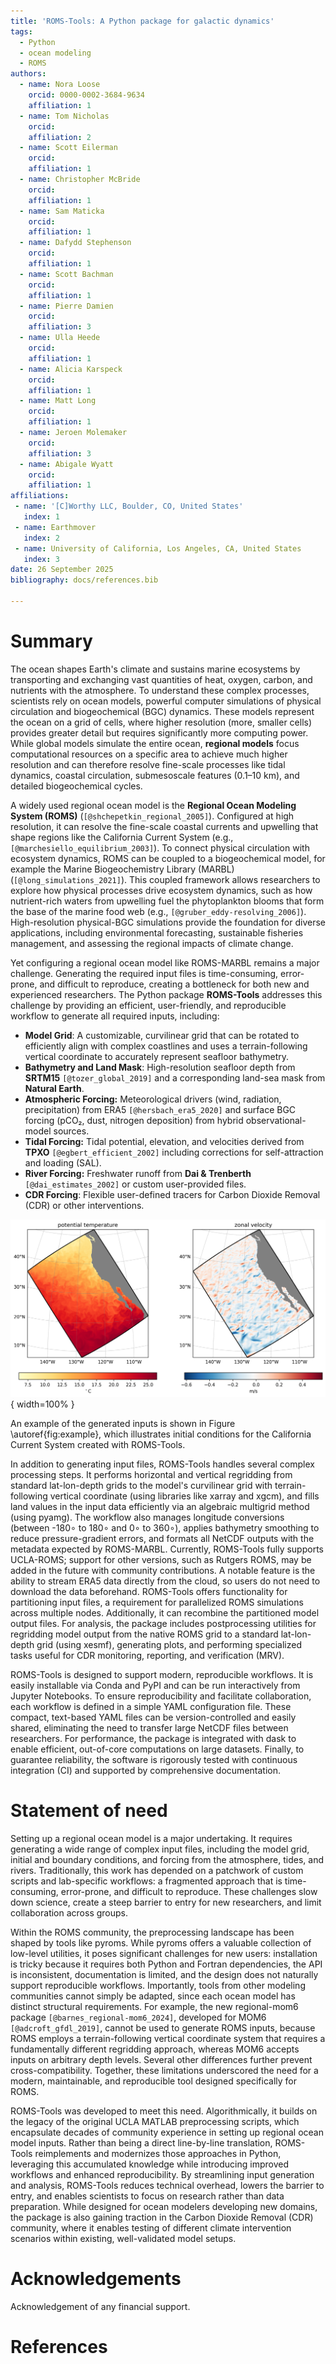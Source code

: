```yaml
---
title: 'ROMS-Tools: A Python package for galactic dynamics'
tags:
  - Python
  - ocean modeling
  - ROMS
authors:
  - name: Nora Loose
    orcid: 0000-0002-3684-9634
    affiliation: 1
  - name: Tom Nicholas
    orcid:
    affiliation: 2
  - name: Scott Eilerman
    orcid:
    affiliation: 1
  - name: Christopher McBride
    orcid:
    affiliation: 1
  - name: Sam Maticka
    orcid:
    affiliation: 1
  - name: Dafydd Stephenson
    orcid:
    affiliation: 1
  - name: Scott Bachman
    orcid:
    affiliation: 1
  - name: Pierre Damien
    orcid:
    affiliation: 3
  - name: Ulla Heede
    orcid:
    affiliation: 1
  - name: Alicia Karspeck
    orcid:
    affiliation: 1
  - name: Matt Long
    orcid:
    affiliation: 1
  - name: Jeroen Molemaker
    orcid:
    affiliation: 3
  - name: Abigale Wyatt
    orcid:
    affiliation: 1
affiliations:
 - name: '[C]Worthy LLC, Boulder, CO, United States'
   index: 1
 - name: Earthmover
   index: 2
 - name: University of California, Los Angeles, CA, United States
   index: 3
date: 26 September 2025
bibliography: docs/references.bib

---
```


# Summary

The ocean shapes Earth's climate and sustains marine ecosystems by transporting and exchanging vast quantities of heat, oxygen, carbon, and nutrients with the atmosphere. To understand these complex processes, scientists rely on ocean models, powerful computer simulations of physical circulation and biogeochemical (BGC) dynamics. These models represent the ocean on a grid of cells, where higher resolution (more, smaller cells) provides greater detail but requires significantly more computing power. While global models simulate the entire ocean, **regional models** focus computational resources on a specific area to achieve much higher resolution and can therefore resolve fine-scale processes like tidal dynamics, coastal circulation, submesoscale features (0.1–10 km), and detailed biogeochemical cycles.

A widely used regional ocean model is the **Regional Ocean Modeling System (ROMS)** (`[@shchepetkin_regional_2005]`). Configured at high resolution, it can resolve the fine-scale coastal currents and upwelling that shape regions like the California Current System (e.g., `[@marchesiello_equilibrium_2003]`). To connect physical circulation with ecosystem dynamics, ROMS can be coupled to a biogeochemical model, for example the Marine Biogeochemistry Library (MARBL) (`[@long_simulations_2021]`). This coupled framework allows researchers to explore how physical processes drive ecosystem dynamics, such as how nutrient-rich waters from upwelling fuel the phytoplankton blooms that form the base of the marine food web (e.g., `[@gruber_eddy-resolving_2006]`).
High-resolution physical-BGC simulations provide the foundation for diverse applications, including environmental forecasting, sustainable fisheries management, and assessing the regional impacts of climate change.

Yet configuring a regional ocean model like ROMS-MARBL remains a major challenge. Generating the required input files is time-consuming, error-prone, and difficult to reproduce, creating a bottleneck for both new and experienced researchers. The Python package **ROMS-Tools** addresses this challenge by providing an efficient, user-friendly, and reproducible workflow to generate all required inputs, including:
- **Model Grid**: A customizable, curvilinear grid that can be rotated to efficiently align with complex coastlines and uses a terrain-following vertical coordinate to accurately represent seafloor bathymetry.
- **Bathymetry and Land Mask**: High-resolution seafloor depth from **SRTM15** `[@tozer_global_2019]` and a corresponding land-sea mask from **Natural Earth**.
- **Atmospheric Forcing:** Meteorological drivers (wind, radiation, precipitation) from ERA5 `[@hersbach_era5_2020]` and surface BGC forcing (pCO₂, dust, nitrogen deposition) from hybrid observational-model sources.
- **Tidal Forcing:** Tidal potential, elevation, and velocities derived from **TPXO** `[@egbert_efficient_2002]` including corrections for self-attraction and loading (SAL).
- **River Forcing:** Freshwater runoff from **Dai & Trenberth** `[@dai_estimates_2002]` or custom user-provided files.
- **CDR Forcing**: Flexible user-defined tracers for Carbon Dioxide Removal (CDR) or other interventions.

![Initial conditions.\label{fig:example}](docs/images/ics_from_glorys.png){ width=100% }

An example of the generated inputs is shown in Figure \autoref{fig:example}, which illustrates initial conditions for the California Current System created with ROMS-Tools.

In addition to generating input files, ROMS-Tools handles several complex processing steps. It performs horizontal and vertical regridding from standard lat-lon-depth grids to the model's curvilinear grid with terrain-following vertical coordinate (using libraries like xarray and xgcm), and fills land values in the input data efficiently via an algebraic multigrid method (using pyamg). The workflow also manages longitude conversions (between -180∘ to 180∘ and 0∘ to 360∘), applies bathymetry smoothing to reduce pressure-gradient errors, and formats all NetCDF outputs with the metadata expected by ROMS-MARBL. Currently, ROMS-Tools fully supports UCLA-ROMS; support for other versions, such as Rutgers ROMS, may be added in the future with community contributions. A notable feature is the ability to stream ERA5 data directly from the cloud, so users do not need to download the data beforehand.
ROMS-Tools offers functionality for partitioning input files, a requirement for parallelized ROMS simulations across multiple nodes. Additionally, it can recombine the partitioned model output files.
For analysis, the package includes postprocessing utilities for regridding model output from the native ROMS grid to a standard lat-lon-depth grid (using xesmf), generating plots, and performing specialized tasks useful for CDR monitoring, reporting, and verification (MRV).

ROMS-Tools is designed to support modern, reproducible workflows. It is easily installable via Conda and PyPI and can be run interactively from Jupyter Notebooks.
To ensure reproducibility and facilitate collaboration, each workflow is defined in a simple YAML configuration file. These compact, text-based YAML files can be version-controlled and easily shared, eliminating the need to transfer large NetCDF files between researchers.
For performance, the package is integrated with dask to enable efficient, out-of-core computations on large datasets.
Finally, to guarantee reliability, the software is rigorously tested with continuous integration (CI) and supported by comprehensive documentation.

# Statement of need

Setting up a regional ocean model is a major undertaking. It requires generating a wide range of complex input files, including the model grid, initial and boundary conditions, and forcing from the atmosphere, tides, and rivers. Traditionally, this work has depended on a patchwork of custom scripts and lab-specific workflows: a fragmented approach that is time-consuming, error-prone, and difficult to reproduce. These challenges slow down science, create a steep barrier to entry for new researchers, and limit collaboration across groups.

Within the ROMS community, the preprocessing landscape has been shaped by tools like pyroms. While pyroms offers a valuable collection of low-level utilities, it poses significant challenges for new users: installation is tricky because it requires both Python and Fortran dependencies, the API is inconsistent, documentation is limited, and the design does not naturally support reproducible workflows.
Importantly, tools from other modeling communities cannot simply be adapted, since each ocean model has distinct structural requirements. For example, the new regional-mom6 package `[@barnes_regional-mom6_2024]`, developed for MOM6 `[@adcroft_gfdl_2019]`, cannot be used to generate ROMS inputs, because ROMS employs a terrain-following vertical coordinate system that requires a fundamentally different regridding approach, whereas MOM6 accepts inputs on arbitrary depth levels. Several other differences further prevent cross-compatibility. Together, these limitations underscored the need for a modern, maintainable, and reproducible tool designed specifically for ROMS.

ROMS-Tools was developed to meet this need. Algorithmically, it builds on the legacy of the original UCLA MATLAB preprocessing scripts, which encapsulate decades of community experience in setting up regional ocean model inputs. Rather than being a direct line-by-line translation, ROMS-Tools reimplements and modernizes those approaches in Python, leveraging this accumulated knowledge while introducing improved workflows and enhanced reproducibility. By streamlining input generation and analysis, ROMS-Tools reduces technical overhead, lowers the barrier to entry, and enables scientists to focus on research rather than data preparation.
While designed for ocean modelers developing new domains, the package is also gaining traction in the Carbon Dioxide Removal (CDR) community, where it enables testing of different climate intervention scenarios within existing, well-validated model setups.

# Acknowledgements

Acknowledgement of any financial support.


# References
